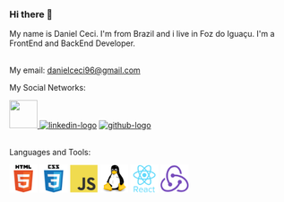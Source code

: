 ### Hi there 👋

 My name is Daniel Ceci. I'm from Brazil and i live in Foz do Iguaçu. I'm a FrontEnd and BackEnd Developer.
 <br> <br>
 
 My email: danielceci96@gmail.com
 
 My Social Networks:
 
 <a href="https://www.instagram.com/dani.elceci/" target="_blank">
    <img src="https://cdn.icon-icons.com/icons2/1211/PNG/512/1491579602-yumminkysocialmedia36_83067.png" width="50px" height="50px">
  </a> 
  <a href="https://www.linkedin.com/in/daniel-ceci/" target="_blank"><img src="https://i.ibb.co/Kx2GSrT/linkedin.png" alt="linkedin-logo" width="50px" height="50px"></a>
  <a href="https://github.com/Daniel-hash-svg" target="_blank"><img src="https://cdn.iconscout.com/icon/free/png-256/github-108-438008.png" alt="github-logo" width="50px" height="50px"></a>
  <br> <br>
  
 Languages and Tools:
 <br>
 
   <img src="https://raw.githubusercontent.com/devicons/devicon/master/icons/html5/html5-original-wordmark.svg" alt="html" width="50px" height="50px"> <img src="https://raw.githubusercontent.com/devicons/devicon/master/icons/css3/css3-original-wordmark.svg" alt="css" width="50px" height="50px"> <img src="https://raw.githubusercontent.com/devicons/devicon/master/icons/javascript/javascript-original.svg" alt="javascript" width="50px" height="50px"> <img src="https://raw.githubusercontent.com/devicons/devicon/master/icons/linux/linux-original.svg" alt="linux" width="50px" height="50px"> <img src="https://raw.githubusercontent.com/devicons/devicon/master/icons/react/react-original-wordmark.svg" alt="react" width="50px" height="50px">  <img src="https://raw.githubusercontent.com/devicons/devicon/master/icons/redux/redux-original.svg" alt="redux" width="50px" height="50px">
   
   
   
   
   
   
   
   
   
  


